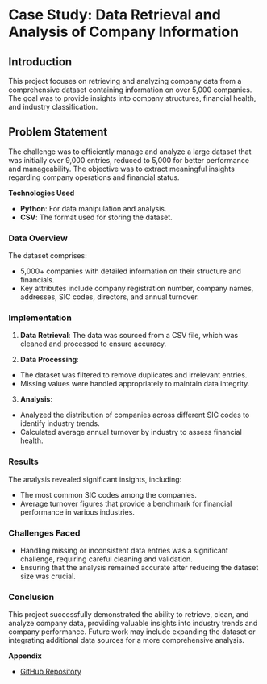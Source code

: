 # Case Study: Data Retrieval and Analysis of Company Information

## Introduction

This project focuses on retrieving and analyzing company data from a comprehensive dataset containing information on over 5,000 companies. The goal was to provide insights into company structures, financial health, and industry classification.

## Problem Statement

The challenge was to efficiently manage and analyze a large dataset that was initially over 9,000 entries, reduced to 5,000 for better performance and manageability. The objective was to extract meaningful insights regarding company operations and financial status.

**Technologies Used**
- **Python**: For data manipulation and analysis.
- **CSV**: The format used for storing the dataset.

### Data Overview
The dataset comprises:

- 5,000+ companies with detailed information on their structure and financials.
- Key attributes include company registration number, company names, addresses, SIC codes, directors, and annual turnover.

### Implementation
1. **Data Retrieval**: The data was sourced from a CSV file, which was cleaned and processed to ensure accuracy.

2. **Data Processing**:
- The dataset was filtered to remove duplicates and irrelevant entries.
- Missing values were handled appropriately to maintain data integrity.

3. **Analysis**:

- Analyzed the distribution of companies across different SIC codes to identify industry trends.
- Calculated average annual turnover by industry to assess financial health.

### Results

The analysis revealed significant insights, including:
- The most common SIC codes among the companies.
- Average turnover figures that provide a benchmark for financial performance in various industries.

### Challenges Faced

- Handling missing or inconsistent data entries was a significant challenge, requiring careful cleaning and validation.
- Ensuring that the analysis remained accurate after reducing the dataset size was crucial.

### Conclusion

This project successfully demonstrated the ability to retrieve, clean, and analyze company data, providing valuable insights into industry trends and company performance. Future work may include expanding the dataset or integrating additional data sources for a more comprehensive analysis.

**Appendix**
- [GitHub Repository](https://github.com/icvntechstudio/HMRC-Data-Retrieval)
